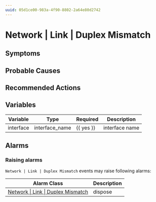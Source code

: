 ```yaml
---
uuid: 05d1ce00-983a-4f90-8802-2a64e80d2742
---
```

# Network | Link | Duplex Mismatch

## Symptoms

## Probable Causes

## Recommended Actions

## Variables

| Variable  | Type           | Required  | Description    |
| --------- | -------------- | --------- | -------------- |
| interface | interface_name | {{ yes }} | interface name |

## Alarms

### Raising alarms

`Network | Link | Duplex Mismatch` events may raise following alarms:

| Alarm Class                                                                                            | Description |
| ------------------------------------------------------------------------------------------------------ | ----------- |
| [Network \| Link \| Duplex Mismatch](../../../alarm-classes-reference/network/link/duplex-mismatch.md) | dispose     |
